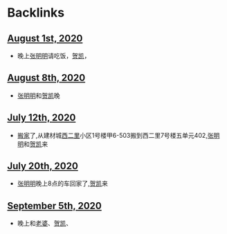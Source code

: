 
# Backlinks
## [August 1st, 2020](<August 1st, 2020.md>)
- 晚上[张明明](<张明明.md>)请吃饭，[贺凯](<贺凯.md>)，

## [August 8th, 2020](<August 8th, 2020.md>)
- [张明明](<张明明.md>)和[贺凯](<贺凯.md>)晚

## [July 12th, 2020](<July 12th, 2020.md>)
- [搬家](<搬家.md>)了,从建材城[西二里](<西二里.md>)小区1号楼甲6-503搬到西二里7号楼五单元402,[张明明](<张明明.md>)和[贺凯](<贺凯.md>)来

## [July 20th, 2020](<July 20th, 2020.md>)
- [张明明](<张明明.md>)晚上8点的车回家了,[贺凯](<贺凯.md>)来

## [September 5th, 2020](<September 5th, 2020.md>)
- 晚上和[老婆](<老婆.md>)、[贺凯](<贺凯.md>)、

